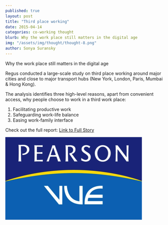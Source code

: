 ```yaml
---
published: true
layout: post
title: "Third place working"
date: 2015-04-14
categories: co-working thought
blurb: Why the work place still matters in the digital age
img: "/assets/img/thought/thought-8.png"
author: Sonya Suransky
---
```


Why the work place still matters in the digital age

Regus conducted a large-scale study on third place working around major cities and close to major transport hubs (New York, London, Paris, Mumbai & Hong Kong).

The analysis identifies three high-level reasons, apart from convenient access, why people choose to work in a third work place:

1.	Facilitating productive work
2.	Safeguarding work-life balance
3.	Easing work-family interface


Check out the full report: [Link to Full Story](http://www.regus.fr/images/Third%20Place%20Whitepaper_LowRes_tcm308-44973.pdf)

![alt text](/assets/img/thought/thought-8.png "Image")
